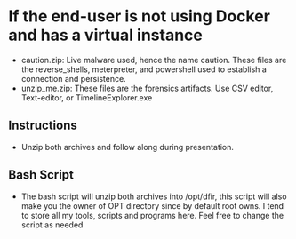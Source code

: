 # If the end-user is not using Docker and has a virtual instance

- caution.zip: Live malware used, hence the name caution. These files are the reverse_shells, meterpreter, and powershell used to establish a connection and persistence. 
- unzip_me.zip: These files are the forensics artifacts. Use CSV editor, Text-editor, or TimelineExplorer.exe

## Instructions
- Unzip both archives and follow along during presentation.

## Bash Script
- The bash script will unzip both archives into /opt/dfir, this script will also make you the owner of OPT directory since by default root owns. I tend to store all my tools, scripts and programs here. Feel free to change the script as needed
